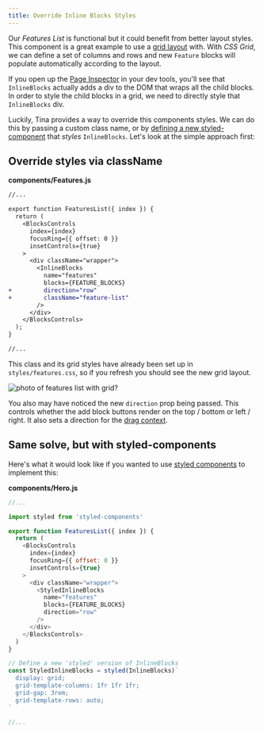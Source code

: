 ```yaml
---
title: Override Inline Blocks Styles
---
```


Our _Features List_ is functional but it could benefit from better layout styles. This component is a great example to use a [grid layout](https://developer.mozilla.org/en-US/docs/Web/CSS/CSS_Grid_Layout) with. With _CSS Grid_, we can define a set of columns and rows and new `Feature` blocks will populate automatically according to the layout.

If you open up the [Page Inspector](https://developer.mozilla.org/en-US/docs/Tools/Page_Inspector) in your dev tools, you'll see that `InlineBlocks` actually adds a div to the DOM that wraps all the child blocks. In order to style the child blocks in a grid, we need to directly style that `InlineBlocks` div.

Luckily, Tina provides a way to override this components styles. We can do this by passing a custom class name, or by [defining a new styled-component](https://tinacms.org/docs/inline-editing#extending-inline-field-styles) that _styles_ `InlineBlocks`. Let's look at the simple approach first:

## Override styles via className

**components/Features.js**

```diff
//...

export function FeaturesList({ index }) {
  return (
    <BlocksControls
      index={index}
      focusRing={{ offset: 0 }}
      insetControls={true}
    >
      <div className="wrapper">
        <InlineBlocks
          name="features"
          blocks={FEATURE_BLOCKS}
+         direction="row"
+         className="feature-list"
        />
      </div>
    </BlocksControls>
  );
}

//...
```

This class and its grid styles have already been set up in `styles/features.css`, so if you refresh you should see the new grid layout.

![photo of features list with grid?]()

You also may have noticed the new `direction` prop being passed. This controls whether the add block buttons render on the top / bottom or left / right. It also sets a direction for the [drag context](https://github.com/atlassian/react-beautiful-dnd#api-%EF%B8%8F).

## Same solve, but with styled-components

Here's what it would look like if you wanted to use [styled components](https://styled-components.com/) to implement this:

**components/Hero.js**

```js
//...

import styled from 'styled-components'

export function FeaturesList({ index }) {
  return (
    <BlocksControls
      index={index}
      focusRing={{ offset: 0 }}
      insetControls={true}
    >
      <div className="wrapper">
        <StyledInlineBlocks
          name="features"
          blocks={FEATURE_BLOCKS}
          direction="row"
        />
      </div>
    </BlocksControls>
  )
}

// Define a new 'styled' version of InlineBlocks
const StyledInlineBlocks = styled(InlineBlocks)`
  display: grid;
  grid-template-columns: 1fr 1fr 1fr;
  grid-gap: 3rem;
  grid-template-rows: auto;
`

//...
```

<!-- TODO: add outro and final version of the repo link>
